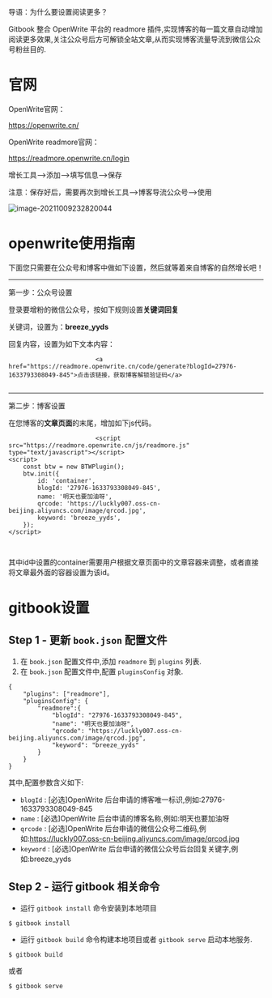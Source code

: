导语：为什么要设置阅读更多？

Gitbook 整合 OpenWrite 平台的 readmore 插件,实现博客的每一篇文章自动增加阅读更多效果,关注公众号后方可解锁全站文章,从而实现博客流量导流到微信公众号粉丝目的.

# 官网

OpenWrite官网：

https://openwrite.cn/

OpenWrite  readmore官网：

https://readmore.openwrite.cn/login

增长工具–>添加–>填写信息–>保存

注意：保存好后，需要再次到增长工具–>博客导流公众号–>使用

![image-20211009232820044](https://luckly007.oss-cn-beijing.aliyuncs.com/img/image-20211009232820044.png)



# openwrite使用指南

下面您只需要在公众号和博客中做如下设置，然后就等着来自博客的自然增长吧！

------

第一步：公众号设置

登录要增粉的微信公众号，按如下规则设置**关键词回复**

关键词，设置为：**breeze_yyds**

回复内容，设置为如下文本内容：

```
                        <a href="https://readmore.openwrite.cn/code/generate?blogId=27976-1633793308049-845">点击该链接，获取博客解锁验证码</a>
                    
```

------

第二步：博客设置

在您博客的**文章页面**的末尾，增加如下js代码。

```
                        <script src="https://readmore.openwrite.cn/js/readmore.js" type="text/javascript"></script>
<script>
    const btw = new BTWPlugin();
    btw.init({
        id: 'container',
        blogId: '27976-1633793308049-845',
        name: '明天也要加油呀',
        qrcode: 'https://luckly007.oss-cn-beijing.aliyuncs.com/image/qrcod.jpg',
        keyword: 'breeze_yyds',
    });
</script>

                    
```

其中id中设置的container需要用户根据文章页面中的文章容器来调整，或者直接将文章最外面的容器设置为该id。

# gitbook设置

## Step 1 - 更新 `book.json` 配置文件

1. 在 `book.json` 配置文件中,添加 `readmore` 到 `plugins` 列表.
2. 在 `book.json` 配置文件中,配置 `pluginsConfig` 对象.

```
{
    "plugins": ["readmore"],
    "pluginsConfig": {
        "readmore":{
            "blogId": "27976-1633793308049-845",
            "name": "明天也要加油呀",
            "qrcode": "https://luckly007.oss-cn-beijing.aliyuncs.com/image/qrcod.jpg",
            "keyword": "breeze_yyds"
        }
    }
}
```

其中,配置参数含义如下:

- `blogId` : [必选]OpenWrite 后台申请的博客唯一标识,例如:27976-1633793308049-845
- `name` : [必选]OpenWrite 后台申请的博客名称,例如:明天也要加油呀
- `qrcode` : [必选]OpenWrite 后台申请的微信公众号二维码,例如:https://luckly007.oss-cn-beijing.aliyuncs.com/image/qrcod.jpg
- `keyword` : [必选]OpenWrite 后台申请的微信公众号后台回复关键字,例如:breeze_yyds

## Step 2 - 运行 gitbook 相关命令

- 运行 `gitbook install` 命令安装到本地项目

```
$ gitbook install
```

- 运行 `gitbook build` 命令构建本地项目或者 `gitbook serve` 启动本地服务.

```
$ gitbook build
```

或者

```
$ gitbook serve
```

